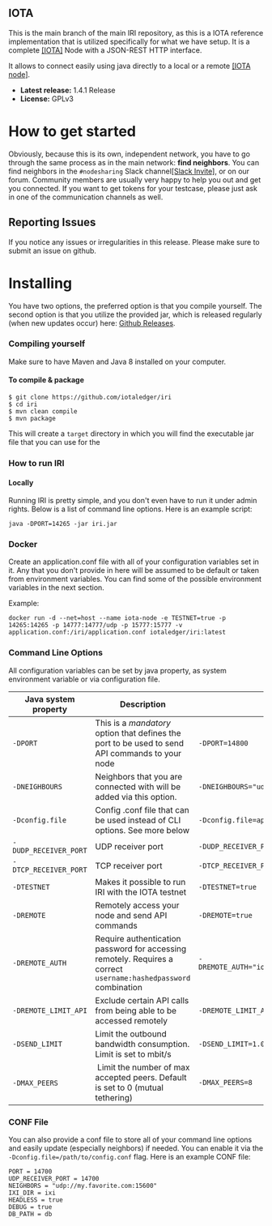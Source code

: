## IOTA

This is the main branch of the main IRI repository, as this is a IOTA reference implementation that is utilized specifically for what we have setup. It is a complete [[IOTA]](http://iota.org/) Node with a JSON-REST HTTP interface.

It allows to connect easily using java directly to a local or a remote [[IOTA node]](http://learn.iota.org/).

* **Latest release:** 1.4.1 Release
* **License:** GPLv3

# How to get started

Obviously, because this is its own, independent network, you have to go through the same process as in the main network: **find neighbors**. You can find neighbors in the `#nodesharing` Slack channel[[Slack Invite]](http://slack.iota.org), or on our forum. Community members are usually very happy to help you out and get you connected. If you want to get tokens for your testcase, please just ask in one of the communication channels as well.

## Reporting Issues

If you notice any issues or irregularities in this release. Please make sure to submit an issue on github.


# Installing

You have two options, the preferred option is that you compile yourself. The second option is that you utilize the provided jar, which is released regularly (when new updates occur) here: [Github Releases](https://github.com/iotaledger/iri/releases).


### Compiling yourself  

Make sure to have Maven and Java 8 installed on your computer.

#### To compile & package
```
$ git clone https://github.com/iotaledger/iri
$ cd iri
$ mvn clean compile
$ mvn package
```

This will create a `target` directory in which you will find the executable jar file that you can use for the 

### How to run IRI 

#### Locally

Running IRI is pretty simple, and you don't even have to run it under admin rights. Below is a list of command line options. Here is an example script:

```
java -DPORT=14265 -jar iri.jar
```

### Docker

Create an application.conf file with all of your configuration variables set in it.
Any that you don't provide in here will be assumed to be default or taken from
environment variables. You can find some of the possible environment variables in the next section.

Example:

`docker run -d --net=host --name iota-node -e TESTNET=true -p 14265:14265 -p 14777:14777/udp -p 15777:15777 -v application.conf:/iri/application.conf iotaledger/iri:latest`

### Command Line Options 

All configuration variables can be set by java property, as system environment variable or via configuration file.

Java system property | Description | Example Input
--- | --- | ---
`-DPORT` | This is a *mandatory* option that defines the port to be used to send API commands to your node | `-DPORT=14800`
`-DNEIGHBOURS` | Neighbors that you are connected with will be added via this option. | `-DNEIGHBOURS="udp://148.148.148.148:14265 udp://[2001:db8:a0b:12f0::1]:14265"`
`-Dconfig.file` | Config .conf file that can be used instead of CLI options. See more below | `-Dconfig.file=application.conf`
`-DUDP_RECEIVER_PORT` | UDP receiver port | `-DUDP_RECEIVER_PORT=14800`
`-DTCP_RECEIVER_PORT` | TCP receiver port | `-DTCP_RECEIVER_PORT=14800`
`-DTESTNET` | Makes it possible to run IRI with the IOTA testnet | `-DTESTNET=true`
`-DREMOTE` | Remotely access your node and send API commands | `-DREMOTE=true`
`-DREMOTE_AUTH` | Require authentication password for accessing remotely. Requires a correct `username:hashedpassword` combination | `-DREMOTE_AUTH="iotatoken:LL9EZFNCHZCMLJLVUBCKJSWKFEXNYRHHMYS9XQLUZRDEKUUDOCMBMRBWJEMEDDXSDPHIGQULENCRVEYMO"`
`-DREMOTE_LIMIT_API` | Exclude certain API calls from being able to be accessed remotely | `-DREMOTE_LIMIT_API="attachToTangle, addNeighbors"`
`-DSEND_LIMIT`| Limit the outbound bandwidth consumption. Limit is set to mbit/s | `-DSEND_LIMIT=1.0`
`-DMAX_PEERS` | Limit the number of max accepted peers. Default is set to 0 (mutual tethering) | `-DMAX_PEERS=8`

### CONF File

You can also provide a conf file to store all of your command line options and easily update (especially neighbors) if needed. You can enable it via the `-Dconfig.file=/path/to/config.conf` flag. Here is an example CONF file:
```
PORT = 14700
UDP_RECEIVER_PORT = 14700
NEIGHBORS = "udp://my.favorite.com:15600"
IXI_DIR = ixi
HEADLESS = true
DEBUG = true
DB_PATH = db
```

